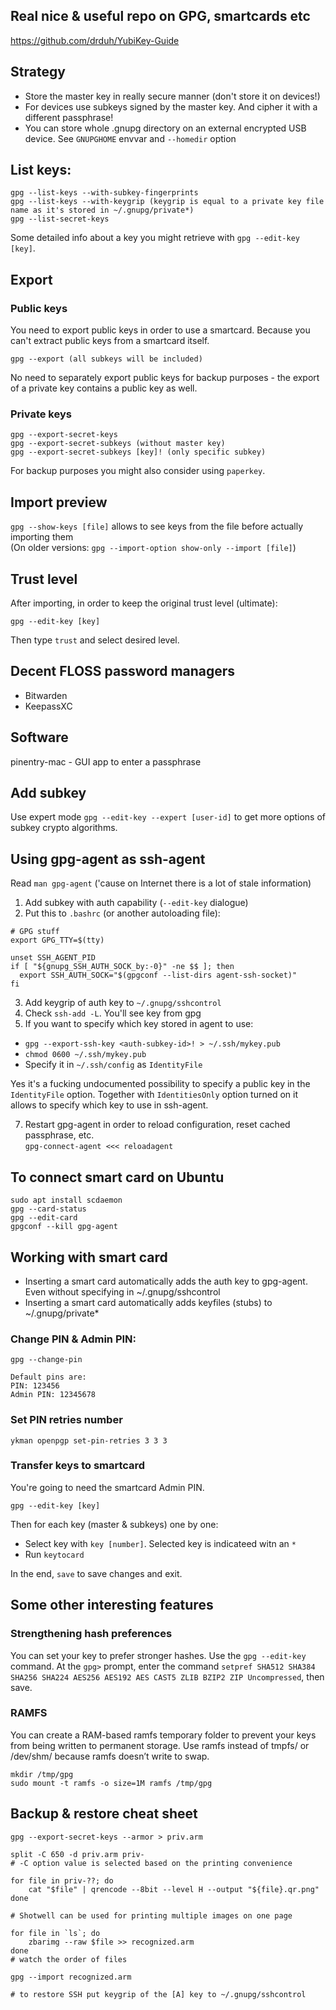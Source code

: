 ## Real nice & useful repo on GPG, smartcards etc
https://github.com/drduh/YubiKey-Guide

## Strategy
* Store the master key in really secure manner (don't store it on devices!)
* For devices use subkeys signed by the master key. And cipher it with a different passphrase!
* You can store whole .gnupg directory on an external encrypted USB device. See `GNUPGHOME` envvar and `--homedir` option

## List keys:
```
gpg --list-keys --with-subkey-fingerprints
gpg --list-keys --with-keygrip (keygrip is equal to a private key file name as it's stored in ~/.gnupg/private*)
gpg --list-secret-keys
```
Some detailed info about a key you might retrieve with `gpg --edit-key [key]`.

## Export
### Public keys
You need to export public keys in order to use a smartcard. Because you can't extract public keys from a smartcard itself.
```
gpg --export (all subkeys will be included)
```

No need to separately export public keys for backup purposes - the export of a private key contains a public key as well.

### Private keys
```
gpg --export-secret-keys
gpg --export-secret-subkeys (without master key)
gpg --export-secret-subkeys [key]! (only specific subkey)
```
For backup purposes you might also consider using `paperkey`.

## Import preview
`gpg --show-keys [file]` allows to see keys from the file before actually importing them  
(On older versions: `gpg --import-option show-only --import [file]`)

## Trust level
After importing, in order to keep the original trust level (ultimate):
```
gpg --edit-key [key]
```
Then type `trust` and select desired level.

## Decent FLOSS password managers
* Bitwarden
* KeepassXC

## Software
pinentry-mac - GUI app to enter a passphrase

## Add subkey
Use expert mode `gpg --edit-key --expert [user-id]` to get more options of subkey crypto algorithms.

## Using gpg-agent as ssh-agent
Read `man gpg-agent` ('cause on Internet there is a lot of stale information)
1. Add subkey with auth capability (`--edit-key` dialogue)
2. Put this to `.bashrc` (or another autoloading file):
```
# GPG stuff
export GPG_TTY=$(tty)

unset SSH_AGENT_PID
if [ "${gnupg_SSH_AUTH_SOCK_by:-0}" -ne $$ ]; then
  export SSH_AUTH_SOCK="$(gpgconf --list-dirs agent-ssh-socket)"
fi
```
3. Add keygrip of auth key to `~/.gnupg/sshcontrol`
5. Check `ssh-add -L`. You'll see key from gpg
6. If you want to specify which key stored in agent to use:
  * `gpg --export-ssh-key <auth-subkey-id>! > ~/.ssh/mykey.pub`
  * `chmod 0600 ~/.ssh/mykey.pub`
  * Specify it in `~/.ssh/config` as `IdentityFile`

Yes it's a fucking undocumented possibility to specify a public key in the `IdentityFile` option.
Together with `IdentitiesOnly` option turned on it allows to specify which key to use in ssh-agent.

7. Restart gpg-agent in order to reload configuration, reset cached passphrase, etc.  
`gpg-connect-agent <<< reloadagent`

## To connect smart card on Ubuntu
```
sudo apt install scdaemon
gpg --card-status
gpg --edit-card
gpgconf --kill gpg-agent
```

## Working with smart card
* Inserting a smart card automatically adds the auth key to gpg-agent. Even without specifying in ~/.gnupg/sshcontrol
* Inserting a smart card automatically adds keyfiles (stubs) to ~/.gnupg/private*

### Change PIN & Admin PIN:
```
gpg --change-pin

Default pins are:
PIN: 123456
Admin PIN: 12345678
```

### Set PIN retries number
```
ykman openpgp set-pin-retries 3 3 3
```

### Transfer keys to smartcard
You're going to need the smartcard Admin PIN.
```
gpg --edit-key [key]
```
Then for each key (master & subkeys) one by one:
* Select key with `key [number]`. Selected key is indicateed witn an `*`
* Run `keytocard`

In the end, `save` to save changes and exit.

## Some other interesting features
### Strengthening hash preferences
You can set your key to prefer stronger hashes. Use the `gpg --edit-key` command. At the `gpg>` prompt, enter the command `setpref SHA512 SHA384 SHA256 SHA224 AES256 AES192 AES CAST5 ZLIB BZIP2 ZIP Uncompressed`, then save.

### RAMFS
You can create a RAM-based ramfs temporary folder to prevent your keys from being written to permanent storage. Use ramfs instead of tmpfs/ or /dev/shm/ because ramfs doesn’t write to swap.
```
mkdir /tmp/gpg
sudo mount -t ramfs -o size=1M ramfs /tmp/gpg
```

## Backup & restore cheat sheet
```
gpg --export-secret-keys --armor > priv.arm

split -C 650 -d priv.arm priv-
# -C option value is selected based on the printing convenience

for file in priv-??; do
    cat "$file" | qrencode --8bit --level H --output "${file}.qr.png"
done

# Shotwell can be used for printing multiple images on one page

for file in `ls`; do
    zbarimg --raw $file >> recognized.arm
done
# watch the order of files

gpg --import recognized.arm

# to restore SSH put keygrip of the [A] key to ~/.gnupg/sshcontrol
```